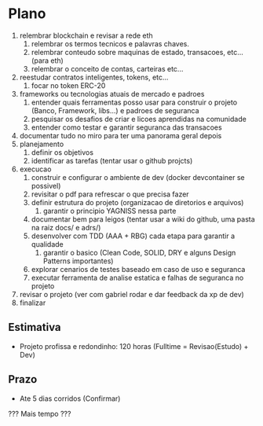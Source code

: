 # Plano

1. relembrar blockchain e revisar a rede eth
   1. relembrar os termos tecnicos e palavras chaves.
   2. relembrar conteudo sobre maquinas de estado, transacoes, etc... (para eth)
   3. relembrar o conceito de contas, carteiras etc...
2. reestudar contratos inteligentes, tokens, etc...
   1. focar no token ERC-20
3. frameworks ou tecnologias atuais de mercado e padroes
   1. entender quais ferramentas posso usar para construir o projeto (Banco, Framework, libs...) e padroes de seguranca
   2. pesquisar os desafios de criar e licoes aprendidas na comunidade
   3. entender como testar e garantir seguranca das transacoes
4. documentar tudo no miro para ter uma panorama geral depois
5. planejamento
   1. definir os objetivos
   2. identificar as tarefas (tentar usar o github projcts)
6. execucao
   1. construir e configurar o ambiente de dev (docker devcontainer se possivel)
   2. revisitar o pdf para refrescar o que precisa fazer
   3. definir estrutura do projeto (organizacao de diretorios e arquivos)
      1. garantir o principio YAGNISS nessa parte
   4. documentar bem para leigos (tentar usar a wiki do github, uma pasta na raiz docs/ e adrs/)
   5. desenvolver com TDD (AAA + RBG) cada etapa para garantir a qualidade
      1. garantir o basico (Clean Code, SOLID, DRY e alguns Design Patterns importantes)
   6. explorar cenarios de testes baseado em caso de uso e seguranca
   7. executar ferramenta de analise estatica e falhas de seguranca no projeto
7. revisar o projeto (ver com gabriel rodar e dar feedback da xp de dev)
8. finalizar

## Estimativa

- Projeto profissa e redondinho: 120 horas (Fulltime = Revisao(Estudo) + Dev)

## Prazo

- Ate 5 dias corridos (Confirmar)

??? Mais tempo ???
